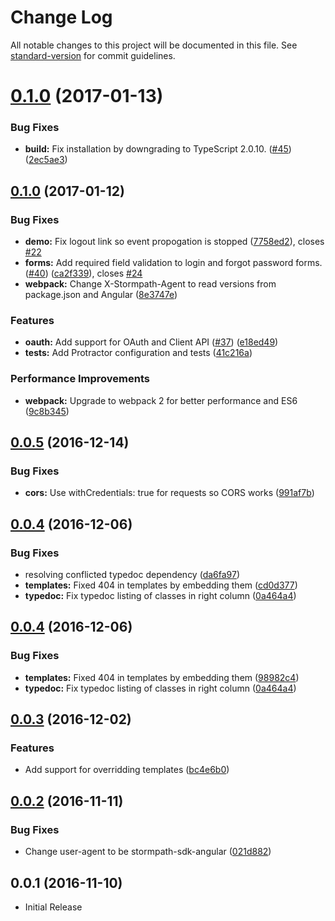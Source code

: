 # Change Log

All notable changes to this project will be documented in this file. See [standard-version](https://github.com/conventional-changelog/standard-version) for commit guidelines.

<a name="0.1.0"></a>
# [0.1.0](https://github.com/stormpath/stormpath-sdk-angular/compare/v0.0.9...v0.1.0) (2017-01-13)


### Bug Fixes

* **build:** Fix installation by downgrading to TypeScript 2.0.10. ([#45](https://github.com/stormpath/stormpath-sdk-angular/issues/45)) ([2ec5ae3](https://github.com/stormpath/stormpath-sdk-angular/commit/2ec5ae3))



<a name="0.1.0"></a>
## [0.1.0](https://github.com/stormpath/stormpath-sdk-angular/compare/v0.0.5...v0.1.0) (2017-01-12)


### Bug Fixes

* **demo:** Fix logout link so event propogation is stopped ([7758ed2](https://github.com/stormpath/stormpath-sdk-angular/commit/7758ed2)), closes [#22](https://github.com/stormpath/stormpath-sdk-angular/issues/22)
* **forms:** Add required field validation to login and forgot password forms. ([#40](https://github.com/stormpath/stormpath-sdk-angular/issues/40)) ([ca2f339](https://github.com/stormpath/stormpath-sdk-angular/commit/ca2f339)), closes [#24](https://github.com/stormpath/stormpath-sdk-angular/issues/24)
* **webpack:** Change X-Stormpath-Agent to read versions from package.json and Angular ([8e3747e](https://github.com/stormpath/stormpath-sdk-angular/commit/8e3747e))


### Features

* **oauth:** Add support for OAuth and Client API ([#37](https://github.com/stormpath/stormpath-sdk-angular/issues/37)) ([e18ed49](https://github.com/stormpath/stormpath-sdk-angular/commit/e18ed49))
* **tests:** Add Protractor configuration and tests ([41c216a](https://github.com/stormpath/stormpath-sdk-angular/commit/41c216a))


### Performance Improvements

* **webpack:** Upgrade to webpack 2 for better performance and ES6 ([9c8b345](https://github.com/stormpath/stormpath-sdk-angular/commit/9c8b345))



<a name="0.0.5"></a>
## [0.0.5](https://github.com/stormpath/stormpath-sdk-angular/compare/v0.0.4...v0.0.5) (2016-12-14)


### Bug Fixes

* **cors:** Use withCredentials: true for requests so CORS works ([991af7b](https://github.com/stormpath/stormpath-sdk-angular/commit/991af7b))


<a name="0.0.4"></a>
## [0.0.4](https://github.com/stormpath/stormpath-sdk-angular/compare/v0.0.3...v0.0.4) (2016-12-06)


### Bug Fixes

* resolving conflicted typedoc dependency ([da6fa97](https://github.com/stormpath/stormpath-sdk-angular/commit/da6fa97))
* **templates:** Fixed 404 in templates by embedding them ([cd0d377](https://github.com/stormpath/stormpath-sdk-angular/commit/cd0d377))
* **typedoc:** Fix typedoc listing of classes in right column ([0a464a4](https://github.com/stormpath/stormpath-sdk-angular/commit/0a464a4))



<a name="0.0.4"></a>
## [0.0.4](https://github.com/stormpath/stormpath-sdk-angular/compare/v0.0.3...v0.0.4) (2016-12-06)


### Bug Fixes

* **templates:** Fixed 404 in templates by embedding them ([98982c4](https://github.com/stormpath/stormpath-sdk-angular/commit/98982c4))
* **typedoc:** Fix typedoc listing of classes in right column ([0a464a4](https://github.com/stormpath/stormpath-sdk-angular/commit/0a464a4))

<a name="0.0.3"></a>
## [0.0.3](https://github.com/stormpath/stormpath-sdk-angular/compare/v0.0.2...v0.0.3) (2016-12-02)


### Features

* Add support for overridding templates ([bc4e6b0](https://github.com/stormpath/stormpath-sdk-angular/commit/bc4e6b0))

<a name="0.0.2"></a>
## [0.0.2](https://github.com/stormpath/stormpath-sdk-angular/compare/v0.0.1...v0.0.2) (2016-11-11)

### Bug Fixes

* Change user-agent to be stormpath-sdk-angular ([021d882](https://github.com/stormpath/stormpath-sdk-angular/commit/021d882))

<a name="0.0.1"></a>
## 0.0.1 (2016-11-10)

* Initial Release
